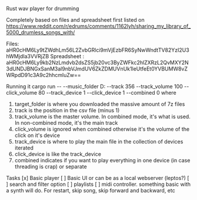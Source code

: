 Rust wav player for drumming

Completely based on files and spreadsheet first listed on https://www.reddit.com/r/edrums/comments/1162lyh/sharing_my_library_of_5000_drumless_songs_with/

Files:    aHR0cHM6Ly9tZWdhLm56L2ZvbGRlci9mVjEzbFR6SyNwWndtTV82YzI2U3hWMjdIa3VVRjZB
Spreadsheet : aHR0cHM6Ly9kb2NzLmdvb2dsZS5jb20vc3ByZWFkc2hlZXRzL2QvMXY2N3dUNDJBNGxSanM3al9nbVJmdUV6ZkZDMUVnUk1leUtfeEt0YVBUMW8vZWRpdD91c3A9c2hhcmluZw==

Running it
cargo run -- --music_folder D: --track 356 --track_volume 100 --click_volume 80 --track_device 1 --click_device 1 --combined 0
where
1. target_folder is where you downloaded the massive amount of 7z files
2. track is the position in the csv file (minus 1)
3. track_volume is the master volume. In combined mode, it's what is used. In non-combined mode, it's the main track
4. click_volume is ignored when combined otherwise it's the volume of the click on it's device
5. track_device is where to play the main file in the collection of devices iterated
6. click_device is like the track_device
7. combined indicates if you want to play everything in one device (in case threading is crap) or separate

Tasks
[x] Basic player
[ ] Basic UI or can be as a local webserver (leptos?)
[ ] search and filter option
[ ] playlists
[ ] midi controller. something basic with a synth will do. For restart, skip song, skip forward and backward, etc
